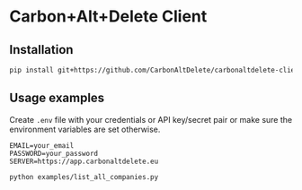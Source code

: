 # Carbon+Alt+Delete Client

## Installation

```bash
pip install git+https://github.com/CarbonAltDelete/carbonaltdelete-client
```

## Usage examples
 Create `.env` file with your credentials or API key/secret pair or make sure the environment variables are set otherwise.
```
EMAIL=your_email
PASSWORD=your_password
SERVER=https://app.carbonaltdelete.eu
```

```bash
python examples/list_all_companies.py
```
